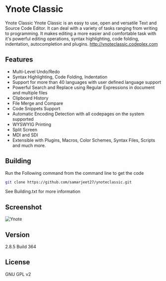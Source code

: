 Ynote Classic 
============

Ynote Classic Ynote Classic is an easy to use, open and versatile Text and Source Code Editor. It can deal with a variety of tasks ranging from writing to programming. It makes editing a more easier and comfortable task with it's powerful editing operations, syntax highlighting, code folding, indentation, autocompletion and plugins.
http://ynoteclassic.codeplex.com

Features
----
  - Multi-Level Undo/Redo
  - Syntax Highlighting, Code Folding, Indentation
  - Support for more than 40 languages with user defined language support
  - Powerful Search and Replace using Regular Expressions in document and multiple files
  - Clipboard History
  - File Merge and Compare
  - Code Snippets Support
  - Automatic Encoding Detection with all codepages on the system supported
  - WYSWYIG Printing
  - Split Screen
  - MDI and SDI
  - Extensible with Plugins, Macros, Color Schemes, Syntax Files, Scripts and much more.

Building
----
Run the Following command from the command line to get the code
```sh
git clone https://github.com/samarjeet27/ynoteclassic.git
```
See Building.txt for more information

Screenshot
----
![Ynote](http://download-codeplex.sec.s-msft.com/Download?ProjectName=ynoteclassic&DownloadId=826766 "Ynote Classic")

Version
----
 2.8.5 Build 364

License
----

GNU GPL v2

